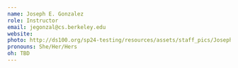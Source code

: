 ```yaml
---
name: Joseph E. Gonzalez
role: Instructor
email: jegonzal@cs.berkeley.edu
website:
photo: http://ds100.org/sp24-testing/resources/assets/staff_pics/Joseph_Gonzalez.png
pronouns: She/Her/Hers
oh: TBD
---
```

